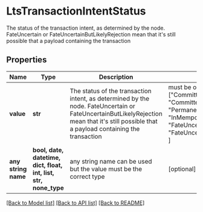 # LtsTransactionIntentStatus

The status of the transaction intent, as determined by the node. FateUncertain or FateUncertainButLikelyRejection mean that it's still possible that a payload containing the transaction  

## Properties
Name | Type | Description | Notes
------------ | ------------- | ------------- | -------------
**value** | **str** | The status of the transaction intent, as determined by the node. FateUncertain or FateUncertainButLikelyRejection mean that it&#39;s still possible that a payload containing the transaction   |  must be one of ["CommittedSuccess", "CommittedFailure", "PermanentRejection", "InMempool", "NotSeen", "FateUncertain", "FateUncertainButLikelyRejection", ]
**any string name** | **bool, date, datetime, dict, float, int, list, str, none_type** | any string name can be used but the value must be the correct type | [optional]

[[Back to Model list]](../README.md#documentation-for-models) [[Back to API list]](../README.md#documentation-for-api-endpoints) [[Back to README]](../README.md)


